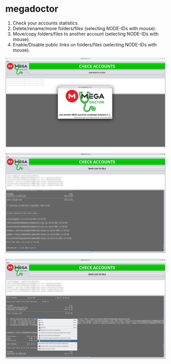 # megadoctor

1. Check your accounts statistics.
2. Delete/rename/move folders/files (selecting NODE-IDs with mouse).
3. Move/copy folders/files to another account (selecting NODE-IDs with mouse).
4. Enable/Disable public links on folders/files (selecting NODE-IDs with mouse).

<p align="center"><img src="https://github.com/tonikelope/megadoctor/raw/main/snapshots/screenshot.png"></p>
<p align="center"><img src="https://github.com/tonikelope/megadoctor/raw/main/snapshots/megadoctor.png"></p>
<p align="center"><img src="https://github.com/tonikelope/megadoctor/raw/main/snapshots/megadoctor2.png"></p>

